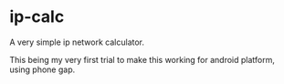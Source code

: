 ip-calc
=======

A very simple ip network calculator.

This being my very first trial to make this working for android platform, using phone gap.
